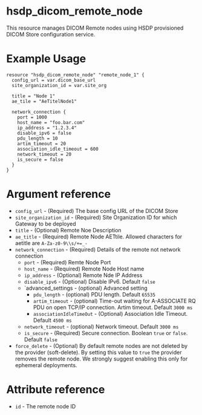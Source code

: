 # hsdp_dicom_remote_node
This resource manages DICOM Remote nodes using HSDP provisioned DICOM Store configuration service.

# Example Usage

```hcl
resource "hsdp_dicom_remote_node" "remote_node_1" {
  config_url = var.dicom_base_url
  site_organization_id = var.site_org
 
  title = "Node 1"
  ae_tile = "AeTitelNode1" 
  
  network_connection {
    port = 1000
    host_name = "foo.bar.com"
    ip_address = "1.2.3.4"
    disable_ipv6 = false
    pdu_length = 10
    artim_timeout = 20
    association_idle_timeout = 600
    network_timeout = 20
    is_secure = false
  }
}
```

# Argument reference

* `config_url` - (Required) The base config URL of the DICOM Store
* `site_organization_id` - (Required) Site Organization ID for which Gateway to be deployed
* `title` - (Optional) Remote Noe Description
* `ae_title` - (Required) Remote Node AETtile. Allowed characters for aetitle are `A-Za-z0-9\\s/+=_-`
* `network_connection` - (Required) Details of the remote not network connection
  * `port` - (Required) Remte Node Port
  * `host_name` - (Required) Remote Node Host name
  * `ip_address` - (Optional) Remote Nde IP Address
  * `disable_ipv6` - (Optional) Disable IPv6. Default `false`
  * `advanced_settings - (optional) Advanced setting
    * `pdu_length` - (optional) PDU length. Default `65535`
    * `artim_timeout` - (optional) Time-out waiting for A-ASSOCIATE RQ PDU on open TCP/IP connection. Artim timeout. Default `3000 ms`
    * `associationIdleTimeOut` - (Optional) Association Idle Timeout. Default `4500 ms`
  * `network_timeout` - (optional) Network timeout. Default `3000 ms`
  * `is_secure` - (Required) Secure connection. Boolean `true` or `false`. Default `false`
* `force_delete` - (Optional) By default remote nodes are not deleted by the provider (soft-delete).
  By setting this value to `true` the provider removes the remote node. We strongly suggest enabling this only for ephemeral deployments.
  
# Attribute reference
* `id` - The remote node ID

